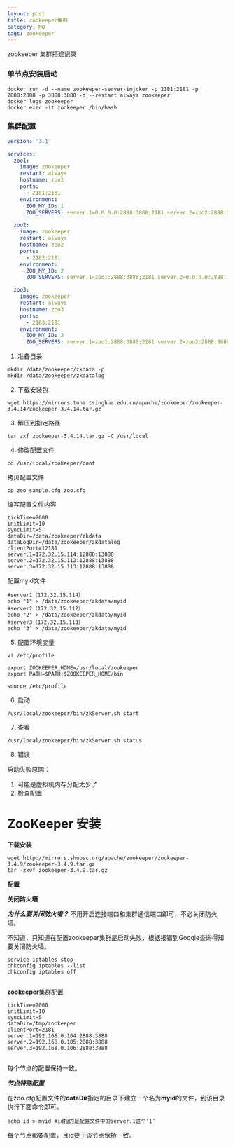 ```yaml
---
layout: post
title: zookeeper集群
category: MQ
tags: zookeeper
---
```

zookeeper 集群搭建记录



### 单节点安装启动

```shell
docker run -d --name zookeeper-server-imjcker -p 2181:2181 -p 2888:2888 -p 3888:3888 -d --restart always zookeeper
docker logs zookeeper
docker exec -it zookeeper /bin/bash
```

### 集群配置

```yaml
version: '3.1'

services:
  zoo1:
    image: zookeeper
    restart: always
    hostname: zoo1
    ports:
      - 2181:2181
    environment:
      ZOO_MY_ID: 1
      ZOO_SERVERS: server.1=0.0.0.0:2888:3888;2181 server.2=zoo2:2888:3888;2181 server.3=zoo3:2888:3888;2181

  zoo2:
    image: zookeeper
    restart: always
    hostname: zoo2
    ports:
      - 2182:2181
    environment:
      ZOO_MY_ID: 2
      ZOO_SERVERS: server.1=zoo1:2888:3888;2181 server.2=0.0.0.0:2888:3888;2181 server.3=zoo3:2888:3888;2181

  zoo3:
    image: zookeeper
    restart: always
    hostname: zoo3
    ports:
      - 2183:2181
    environment:
      ZOO_MY_ID: 3
      ZOO_SERVERS: server.1=zoo1:2888:3888;2181 server.2=zoo2:2888:3888;2181 server.3=0.0.0.0:2888:3888;2181
```



1. 准备目录

```shell
mkdir /data/zookeeper/zkdata -p
mkdir /data/zookeeper/zkdatalog
```

2. 下载安装包

```shell
wget https://mirrors.tuna.tsinghua.edu.cn/apache/zookeeper/zookeeper-3.4.14/zookeeper-3.4.14.tar.gz
```

3. 解压到指定路径

```shell
tar zxf zookeeper-3.4.14.tar.gz -C /usr/local
```

4. 修改配置文件

```shell
cd /usr/local/zookeeper/conf
```

拷贝配置文件

```shell
cp zoo_sample.cfg zoo.cfg
```

编写配置文件内容

```shell
tickTime=2000
initLimit=10
syncLimit=5
dataDir=/data/zookeeper/zkdata
dataLogDir=/data/zookeeper/zkdatalog
clientPort=12181
server.1=172.32.15.114:12888:13888
server.2=172.32.15.112:12888:13888
server.3=172.32.15.113:12888:13888
```

配置myid文件

```shell
#server1（172.32.15.114）
echo "1" > /data/zookeeper/zkdata/myid
#server2（172.32.15.112）
echo "2" > /data/zookeeper/zkdata/myid
#server3（172.32.15.113）
echo "3" > /data/zookeeper/zkdata/myid
```

5. 配置环境变量

```shell
vi /etc/profile

export ZOOKEEPER_HOME=/usr/local/zookeeper
export PATH=$PATH:$ZOOKEEPER_HOME/bin

source /etc/profile
```

6. 启动

```shell
/usr/local/zookeeper/bin/zkServer.sh start

```

7. 查看

```shell
/usr/local/zookeeper/bin/zkServer.sh status

```

8. 错误

启动失败原因：

1. 可能是虚拟机内存分配太少了
2. 检查配置





# ZooKeeper 安装

**下载安装**

```shell
wget http://mirrors.shuosc.org/apache/zookeeper/zookeeper-3.4.9/zookeeper-3.4.9.tar.gz
tar -zxvf zookeeper-3.4.9.tar.gz
```

**配置**

**关闭防火墙**

***为什么要关闭防火墙？*** 不用开启连接端口和集群通信端口即可，不必关闭防火墙。

不知道，只知道在配置zookeeper集群是启动失败，根据报错到Google查询得知要关闭防火墙。

```shell
service iptables stop
chkconfig iptables --list
chkconfig iptables off


```

**zookeeper**集群配置

```shell
tickTime=2000
initLimit=10
syncLimit=5
dataDir=/tmp/zookeeper
clientPort=2181
server.1=192.168.0.104:2888:3888
server.2=192.168.0.105:2888:3888
server.3=192.168.0.106:2888:3888


```

每个节点的配置保持一致。

***节点特殊配置***

在zoo.cfg配置文件的**dataDir**指定的目录下建立一个名为**myid**的文件，到该目录执行下面命令即可。

```shell
echo id > myid #id指的是配置文件中的server.1这个‘1’

```

每个节点都要配置，且id要于该节点保持一致。
